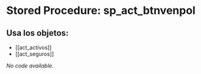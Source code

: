# Stored Procedure: sp_act_btnvenpol

## Usa los objetos:
- [[act_activos]]
- [[act_seguros]]

*No code available.*
